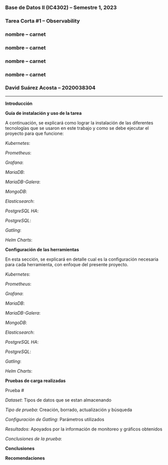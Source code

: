 ### **Base de Datos II (IC4302)** – Semestre 1, 2023
### **Tarea Corta #1** – Observability
### nombre – carnet
### nombre – carnet
### nombre – carnet
### nombre – carnet
### David Suárez Acosta – 2020038304
____

**Introducción**



**Guía de instalación y uso de la tarea**



A continuación, se explicará como lograr la instalación de las diferentes tecnologías que se usaron en este trabajo y como se debe ejecutar el proyecto para que funcione:

*Kubernetes*: 

*Prometheus*: 

*Grafana*:

*MariaDB*:

*MariaDB-Galera*:

*MongoDB*:

*Elasticsearch*:

*PostgreSQL HA*:

*PostgreSQL*:

*Gatling*: 

*Helm Charts*:

**Configuración de las herramientas**

En esta sección, se explicará en detalle cual es la configuración necesaria para cada herramienta, con enfoque del presente proyecto.

*Kubernetes*: 

*Prometheus*: 

*Grafana*:

*MariaDB*:

*MariaDB-Galera*:

*MongoDB*:

*Elasticsearch*:

*PostgreSQL HA*:

*PostgreSQL*:

*Gatling*: 

*Helm Charts*:

**Pruebas de carga realizadas**

Prueba #

*Dataset*:  Tipos de datos que se estan almacenando

*Tipo de prueba*:  Creación, borrado, actualización y búsqueda

*Configuración de Gatling*: Parámetros utilizados

*Resultados*: Apoyados por la información de monitoreo y gráficos obtenidos

*Conclusiones de la prueba*:

**Conclusiones**



**Recomendaciones**